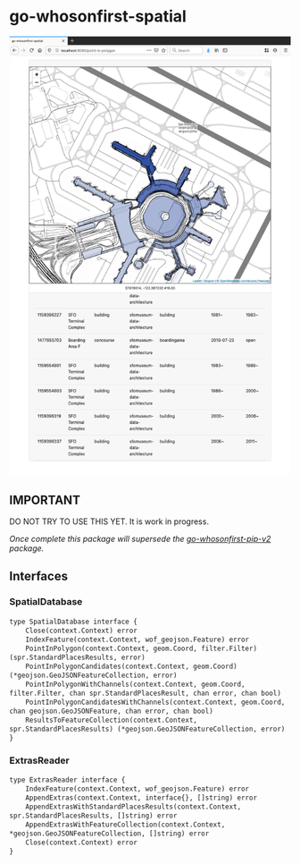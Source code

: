 # go-whosonfirst-spatial

![](docs/images/wof-spatial-sfo.png)

## IMPORTANT

DO NOT TRY TO USE THIS YET. It is work in progress.

_Once complete this package will supersede the [go-whosonfirst-pip-v2](https://github.com/whosonfirst/go-whosonfirst-pip-v2) package._

## Interfaces

### SpatialDatabase

```
type SpatialDatabase interface {
	Close(context.Context) error
	IndexFeature(context.Context, wof_geojson.Feature) error
	PointInPolygon(context.Context, geom.Coord, filter.Filter) (spr.StandardPlacesResults, error)
	PointInPolygonCandidates(context.Context, geom.Coord) (*geojson.GeoJSONFeatureCollection, error)
	PointInPolygonWithChannels(context.Context, geom.Coord, filter.Filter, chan spr.StandardPlacesResult, chan error, chan bool)
	PointInPolygonCandidatesWithChannels(context.Context, geom.Coord, chan geojson.GeoJSONFeature, chan error, chan bool)
	ResultsToFeatureCollection(context.Context, spr.StandardPlacesResults) (*geojson.GeoJSONFeatureCollection, error)
}
```

### ExtrasReader

```
type ExtrasReader interface {
	IndexFeature(context.Context, wof_geojson.Feature) error
	AppendExtras(context.Context, interface{}, []string) error
	AppendExtrasWithStandardPlacesResults(context.Context, spr.StandardPlacesResults, []string) error
	AppendExtrasWithFeatureCollection(context.Context, *geojson.GeoJSONFeatureCollection, []string) error
	Close(context.Context) error
}
```

